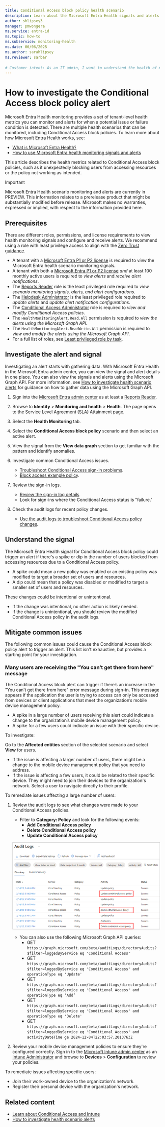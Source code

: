 ```yaml
---
title: Conditional Access block policy health scenario
description: Learn about the Microsoft Entra Health signals and alerts for Conditional Access block policy health scenarios
author: shlipsey3
manager: pmwongera 
ms.service: entra-id
ms.topic: how-to
ms.subservice: monitoring-health
ms.date: 06/06/2025
ms.author: sarahlipsey
ms.reviewer: sarbar

# Customer intent: As an IT admin, I want to understand the health of my tenant through identity related signals and alerts so I can proactively address issues and maintain a healthy tenant.
---
```


# How to investigate the Conditional Access block policy alert

Microsoft Entra Health monitoring provides a set of tenant-level health metrics you can monitor and alerts for when a potential issue or failure condition is detected. There are multiple health scenarios that can be monitored, including Conditional Access block policies. To learn more about how Microsoft Entra Health works, see:

- [What is Microsoft Entra Health?](concept-microsoft-entra-health.md)
- [How to use Microsoft Entra health monitoring signals and alerts](howto-use-health-scenario-alerts.md)

This article describes the health metrics related to Conditional Access block policies, such as it unexpectedly blocking users from accessing resources or the policy not working as intended. 

> [!IMPORTANT]
> Microsoft Entra Health scenario monitoring and alerts are currently in PREVIEW.
> This information relates to a prerelease product that might be substantially modified before release. Microsoft makes no warranties, expressed or implied, with respect to the information provided here.

## Prerequisites

There are different roles, permissions, and license requirements to view health monitoring signals and configure and receive alerts. We recommend using a role with least privilege access to align with the [Zero Trust guidance](/security/zero-trust/zero-trust-overview).

- A tenant with a [Microsoft Entra P1 or P2 license](../../fundamentals/get-started-premium.md) is required to *view* the Microsoft Entra health scenario monitoring signals.
- A tenant with both a [Microsoft Entra P1 or P2 license](../../fundamentals/get-started-premium.md) *and* at least 100 monthly active users is required to *view alerts* and *receive alert notifications*.
- The [Reports Reader](../role-based-access-control/permissions-reference.md#reports-reader) role is the least privileged role required to *view scenario monitoring signals, alerts, and alert configurations*.
- The [Helpdesk Administrator](../role-based-access-control/permissions-reference.md#helpdesk-administrator) is the least privileged role required to *update alerts* and *update alert notification configurations*.
- The [Conditional Access Administrator](../role-based-access-control/permissions-reference.md#conditional-access-administrator) role is required to *view and modify Conditional Access policies*.
- The `HealthMonitoringAlert.Read.All` permission is required to *view the alerts using the Microsoft Graph API*.
- The `HealthMonitoringAlert.ReadWrite.All` permission is required to *view and modify the alerts using the Microsoft Graph API*.
- For a full list of roles, see [Least privileged role by task](../role-based-access-control/delegate-by-task.md#microsoft-entra-health-least-privileged-roles).

## Investigate the alert and signal

Investigating an alert starts with gathering data. With Microsoft Entra Health in the Microsoft Entra admin center, you can view the signal and alert details in one place. You can also view the signals and alerts using the Microsoft Graph API. For more information, see [How to investigate health scenario alerts](../monitoring-health/howto-investigate-health-scenario-alerts.md) for guidance on how to gather data using the Microsoft Graph API.

1. Sign into the [Microsoft Entra admin center](https://entra.microsoft.com) as at least a [Reports Reader](../role-based-access-control/permissions-reference.md#reports-reader).

1. Browse to **Identity** > **Monitoring and health** > **Health**. The page opens to the Service Level Agreement (SLA) Attainment page.

1. Select the **Health Monitoring** tab.

1. Select the **Conditional Access block policy** scenario and then select an active alert.

1. View the signal from the **View data graph** section to get familiar with the pattern and identify anomalies.

1. Investigate common Conditional Access issues.
    - [Troubleshoot Conditional Access sign-in problems](../conditional-access/troubleshoot-conditional-access.md).
    - [Block access example policy](../conditional-access/policy-block-example.md).

1. Review the sign-in logs.
    - [Review the sign-in log details](concept-sign-in-log-activity-details.md).
    - Look for sign-ins where the Conditional Access status is "failure."

1. Check the audit logs for recent policy changes.
    - [Use the audit logs to troubleshoot Conditional Access policy changes](../conditional-access/troubleshoot-policy-changes-audit-log.md).

## Understand the signal

The Microsoft Entra Health signal for Conditional Access block policy could trigger an alert if there's a spike or dip in the number of users blocked from accessing resources due to a Conditional Access policy.

- A spike could mean a new policy was enabled or an existing policy was modified to target a broader set of users and resources.
- A dip could mean that a policy was disabled or modified to target a smaller set of users and resources.

These changes could be intentional or unintentional.

- If the change was intentional, no other action is likely needed.
- If the change is unintentional, you should review the modified Conditional Access policy in the audit logs.

## Mitigate common issues

The following common issues could cause the Conditional Access block policy alert to trigger an alert. This list isn't exhaustive, but provides a starting point for your investigation.

### Many users are receiving the "You can’t get there from here" message

The Conditional Access block alert can trigger if there’s an increase in the "You can’t get there from here" error message during sign-in. This message appears if the application the user is trying to access can only be accessed from devices or client applications that meet the organization’s mobile device management policy.

- A spike in a large number of users receiving this alert could indicate a change to the organization’s mobile device management policy.
- A spike for a few users could indicate an issue with their specific device.

To investigate:

Go to the **Affected entities** section of the selected scenario and select **View** for users.

- If the issue is affecting a larger number of users, there might be a change to the mobile device management policy that you need to address.
- If the issue is affecting a few users, it could be related to their specific device. They might need to join their devices to the organization's network. Select a user to navigate directly to their profile.

To remediate issues affecting a large number of users:

1. Review the audit logs to see what changes were made to your Conditional Access policies.
    - Filter to **Category: Policy** and look for the following events:
        - **Add Conditional Access policy**
        - **Delete Conditional Access policy**
        - **Update Conditional Access policy**

    ![Screenshot of the audit logs with the Conditional Access policies highlighted.](media/scenario-health-conditional-access-block-policy/conditional-access-audit-logs-filter.png)

    - You can also use the following Microsoft Graph API queries:
        - GET `https://graph.microsoft.com/beta/auditLogs/directoryAudits?$filter=loggedByService eq 'Conditional Access'`
        - GET `https://graph.microsoft.com/beta/auditLogs/directoryAudits?$filter=loggedByService eq 'Conditional Access' and operationType eq 'Update'`
        - GET `https://graph.microsoft.com/beta/auditLogs/directoryAudits?$filter=loggedByService eq 'Conditional Access' and operationType eq ‘Add’`
        - GET `https://graph.microsoft.com/beta/auditLogs/directoryAudits?$filter=loggedByService eq 'Conditional Access' and operationType eq 'Delete'`
        - GET `https://graph.microsoft.com/beta/auditLogs/directoryAudits?$filter=loggedByService eq 'Conditional Access' and activityDateTime ge 2024-12-04T22:03:57.2013763Z`

1. Review your mobile device management policies to ensure they're configured correctly. Sign in to the [Microsoft Intune admin center](https://intune.microsoft.com/) as an [Intune Administrator](../role-based-access-control/permissions-reference.md#intune-administrator) and browse to **Devices** > **Configuration** to review your policies.

To remediate issues affecting specific users:

- Join their work-owned device to the organization's network.
- Register their personal device with the organization's network.

## Related content

- [Learn about Conditional Access and Intune](/mem/intune/protect/conditional-access)
- [How to investigate health scenario alerts](howto-investigate-health-scenario-alerts.md)